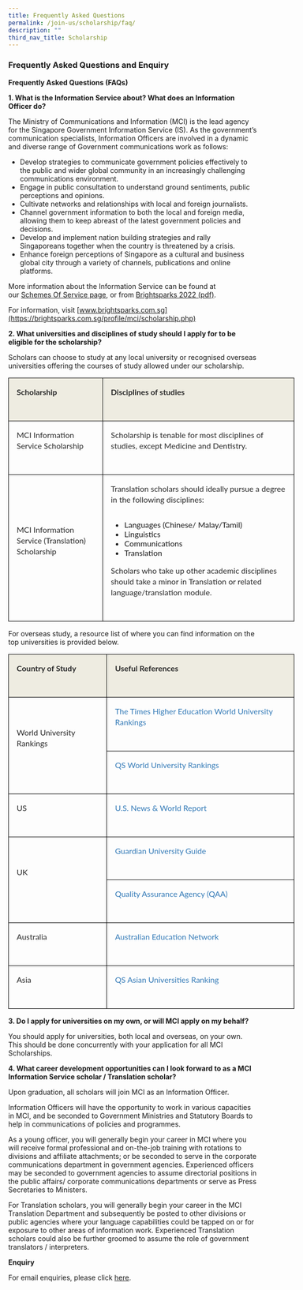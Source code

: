 ```yaml
---
title: Frequently Asked Questions
permalink: /join-us/scholarship/faq/
description: ""
third_nav_title: Scholarship
---
```

### Frequently Asked Questions and Enquiry

**Frequently Asked Questions (FAQs)**

**1\. What is the Information Service about? What does an Information Officer do?**

The Ministry of Communications and Information (MCI) is the lead agency for the Singapore Government Information Service (IS). As the government’s communication specialists, Information Officers are involved in a dynamic and diverse range of Government communications work as follows:

*   Develop strategies to communicate government policies effectively to the public and wider global community in an increasingly challenging communications environment.
*   Engage in public consultation to understand ground sentiments, public perceptions and opinions.
*   Cultivate networks and relationships with local and foreign journalists.
*   Channel government information to both the local and foreign media, allowing them to keep abreast of the latest government policies and decisions.
*   Develop and implement nation building strategies and rally Singaporeans together when the country is threatened by a crisis.
*   Enhance foreign perceptions of Singapore as a cultural and business global city through a variety of channels, publications and online platforms.

More information about the Information Service can be found at our&nbsp;[Schemes Of Service page](https://www.mci.gov.sg/careers-and-schemes/careers), or from&nbsp;[Brightsparks 2022 (pdf)](https://www.mci.gov.sg/-/media/MciCorp/Data/mci/Docs/Careers/MCIBrightsparks2022.ashx).&nbsp;

For information, visit&nbsp;[www.brightsparks.com.sg](https://brightsparks.com.sg/profile/mci/scholarship.php)

**2\. What universities and disciplines of study should I apply for to be eligible for the scholarship?**&nbsp;

Scholars can choose to study at any local university or recognised overseas universities offering the courses of study allowed under our scholarship.

<table style="box-sizing: border-box; font-family: Lato, sans-serif; border-collapse: collapse; outline: 0px !important; width: 580px; margin-left: 0px !important; margin-right: 0px !important; border: none;" width="100%" border="1"><tbody style="box-sizing: border-box; font-family: Lato, sans-serif; outline: 0px !important;"><tr style="box-sizing: border-box; font-family: Lato, sans-serif; outline: 0px !important;"><td style="box-sizing: border-box; font-family: Lato, sans-serif; outline: 0px !important; font-size: 16px; border: 1pt solid windowtext; background: rgb(238, 236, 225); padding: 12.75pt 7.5pt 12.75pt 12pt;"><p style="box-sizing: border-box; font-family: Lato, sans-serif; margin-top: 0px; margin-bottom: 30px !important; outline: 0px !important; background-color: transparent; color: rgb(42, 42, 42); line-height: 22px; font-size: 16px;"><strong style="box-sizing: border-box; font-family: Lato, sans-serif; font-weight: bolder; outline: 0px !important;">Scholarship</strong></p></td><td style="box-sizing: border-box; font-family: Lato, sans-serif; outline: 0px !important; font-size: 16px; border-top: 1pt solid windowtext; border-right: 1pt solid windowtext; border-bottom: 1pt solid windowtext; border-image: initial; border-left: none; background: rgb(238, 236, 225); padding: 12.75pt 7.5pt 12.75pt 12pt;"><p style="box-sizing: border-box; font-family: Lato, sans-serif; margin-top: 0px; margin-bottom: 30px !important; outline: 0px !important; background-color: transparent; color: rgb(42, 42, 42); line-height: 22px; font-size: 16px;"><strong style="box-sizing: border-box; font-family: Lato, sans-serif; font-weight: bolder; outline: 0px !important;">Disciplines of studies</strong></p></td></tr><tr style="box-sizing: border-box; font-family: Lato, sans-serif; outline: 0px !important;"><td style="box-sizing: border-box; font-family: Lato, sans-serif; outline: 0px !important; font-size: 16px; border-right: 1pt solid windowtext; border-bottom: 1pt solid windowtext; border-left: 1pt solid windowtext; border-image: initial; border-top: none; padding: 12.75pt 7.5pt 12.75pt 12pt;"><p style="box-sizing: border-box; font-family: Lato, sans-serif; margin-top: 0px; margin-bottom: 30px !important; outline: 0px !important; background-color: transparent; color: rgb(42, 42, 42); line-height: 22px; font-size: 16px;">MCI Information Service Scholarship</p></td><td style="box-sizing: border-box; font-family: Lato, sans-serif; outline: 0px !important; font-size: 16px; border-top: none; border-left: none; border-bottom: 1pt solid windowtext; border-right: 1pt solid windowtext; padding: 12.75pt 7.5pt 12.75pt 12pt;"><p style="box-sizing: border-box; font-family: Lato, sans-serif; margin-top: 0px; margin-bottom: 30px !important; outline: 0px !important; background-color: transparent; color: rgb(42, 42, 42); line-height: 22px; font-size: 16px;">Scholarship is tenable for most disciplines of studies, except Medicine and Dentistry.</p></td></tr><tr style="box-sizing: border-box; font-family: Lato, sans-serif; outline: 0px !important;"><td style="box-sizing: border-box; font-family: Lato, sans-serif; outline: 0px !important; font-size: 16px; border-right: 1pt solid windowtext; border-bottom: 1pt solid windowtext; border-left: 1pt solid windowtext; border-image: initial; border-top: none; padding: 12.75pt 7.5pt 12.75pt 12pt;"><p style="box-sizing: border-box; font-family: Lato, sans-serif; margin-top: 0px; margin-bottom: 30px !important; outline: 0px !important; background-color: transparent; color: rgb(42, 42, 42); line-height: 22px; font-size: 16px;">MCI Information Service (Translation) Scholarship</p></td><td style="box-sizing: border-box; font-family: Lato, sans-serif; outline: 0px !important; font-size: 16px; border-top: none; border-left: none; border-bottom: 1pt solid windowtext; border-right: 1pt solid windowtext; padding: 12.75pt 7.5pt 12.75pt 12pt;"><p style="box-sizing: border-box; font-family: Lato, sans-serif; margin-top: 0px; margin-bottom: 30px !important; outline: 0px !important; background-color: transparent; color: rgb(42, 42, 42); line-height: 22px; font-size: 16px;">Translation scholars should ideally pursue a degree in the following disciplines:</p><ul style="box-sizing: border-box; font-family: Lato, sans-serif; margin-top: 0px; margin-bottom: 1rem; outline: 0px !important;"><li style="box-sizing: border-box; font-family: Lato, sans-serif; outline: 0px !important; font-size: 16px;">Languages (Chinese/ Malay/Tamil)</li><li style="box-sizing: border-box; font-family: Lato, sans-serif; outline: 0px !important; font-size: 16px;">Linguistics</li><li style="box-sizing: border-box; font-family: Lato, sans-serif; outline: 0px !important; font-size: 16px;">Communications</li><li style="box-sizing: border-box; font-family: Lato, sans-serif; outline: 0px !important; font-size: 16px;">Translation</li></ul><p style="box-sizing: border-box; font-family: Lato, sans-serif; margin-top: 0px; margin-bottom: 30px !important; outline: 0px !important; background-color: transparent; color: rgb(42, 42, 42); line-height: 22px; font-size: 16px;">Scholars who take up other academic disciplines should take a minor in Translation or related language/translation module.</p></td></tr></tbody></table>

For overseas study, a resource list of where you can find information on the top universities is provided below.

<table style="box-sizing: border-box; font-family: Lato, sans-serif; border-collapse: collapse; outline: 0px !important; width: 580px; margin-left: 0px !important; margin-right: 0px !important; border: none;" width="100%" border="1"><tbody style="box-sizing: border-box; font-family: Lato, sans-serif; outline: 0px !important;"><tr style="box-sizing: border-box; font-family: Lato, sans-serif; outline: 0px !important;"><td style="box-sizing: border-box; font-family: Lato, sans-serif; outline: 0px !important; font-size: 16px; border: 1pt solid windowtext; background: rgb(238, 236, 225); padding: 12.75pt 7.5pt 12.75pt 12pt;"><p style="box-sizing: border-box; font-family: Lato, sans-serif; margin-top: 0px; margin-bottom: 30px !important; outline: 0px !important; background-color: transparent; color: rgb(42, 42, 42); line-height: 22px; font-size: 16px;"><strong style="box-sizing: border-box; font-family: Lato, sans-serif; font-weight: bolder; outline: 0px !important;">Country of Study</strong></p></td><td style="box-sizing: border-box; font-family: Lato, sans-serif; outline: 0px !important; font-size: 16px; border-top: 1pt solid windowtext; border-right: 1pt solid windowtext; border-bottom: 1pt solid windowtext; border-image: initial; border-left: none; background: rgb(238, 236, 225); padding: 12.75pt 7.5pt 12.75pt 12pt;"><p style="box-sizing: border-box; font-family: Lato, sans-serif; margin-top: 0px; margin-bottom: 30px !important; outline: 0px !important; background-color: transparent; color: rgb(42, 42, 42); line-height: 22px; font-size: 16px;"><strong style="box-sizing: border-box; font-family: Lato, sans-serif; font-weight: bolder; outline: 0px !important;">Useful References</strong></p></td></tr><tr style="box-sizing: border-box; font-family: Lato, sans-serif; outline: 0px !important;"><td style="box-sizing: border-box; font-family: Lato, sans-serif; outline: 0px !important; font-size: 16px; border-right: 1pt solid windowtext; border-bottom: 1pt solid windowtext; border-left: 1pt solid windowtext; border-image: initial; border-top: none; padding: 12.75pt 7.5pt 12.75pt 12pt;" rowspan="2"><p style="box-sizing: border-box; font-family: Lato, sans-serif; margin-top: 0px; margin-bottom: 30px !important; outline: 0px !important; background-color: transparent; color: rgb(42, 42, 42); line-height: 22px; font-size: 16px;">World University Rankings</p></td><td style="box-sizing: border-box; font-family: Lato, sans-serif; outline: 0px !important; font-size: 16px; border-top: none; border-left: none; border-bottom: 1pt solid windowtext; border-right: 1pt solid windowtext; padding: 12.75pt 7.5pt 12.75pt 12pt;"><p style="box-sizing: border-box; font-family: Lato, sans-serif; margin-top: 0px; margin-bottom: 30px !important; outline: 0px !important; background-color: transparent; color: rgb(42, 42, 42); line-height: 22px; font-size: 16px;"><a style="box-sizing: border-box; font-family: Lato, sans-serif; color: rgb(51, 122, 183); text-decoration: none; background-color: transparent; outline: 0px !important; pointer-events: auto !important;" target="_blank" href="http://www.timeshighereducation.co.uk/world-university-rankings/" rel="noopener noreferrer">The Times Higher Education World University Rankings</a></p></td></tr><tr style="box-sizing: border-box; font-family: Lato, sans-serif; outline: 0px !important;"><td style="box-sizing: border-box; font-family: Lato, sans-serif; outline: 0px !important; font-size: 16px; border-top: none; border-left: none; border-bottom: 1pt solid windowtext; border-right: 1pt solid windowtext; padding: 12.75pt 7.5pt 12.75pt 12pt;"><p style="box-sizing: border-box; font-family: Lato, sans-serif; margin-top: 0px; margin-bottom: 30px !important; outline: 0px !important; background-color: transparent; color: rgb(42, 42, 42); line-height: 22px; font-size: 16px;"><a style="box-sizing: border-box; font-family: Lato, sans-serif; color: rgb(51, 122, 183); text-decoration: none; background-color: transparent; outline: 0px !important; pointer-events: auto !important;" target="_blank" href="http://www.topuniversities.com/university-rankings/world-university-rankings" rel="noopener noreferrer">QS World University Rankings</a></p></td></tr><tr style="box-sizing: border-box; font-family: Lato, sans-serif; outline: 0px !important;"><td style="box-sizing: border-box; font-family: Lato, sans-serif; outline: 0px !important; font-size: 16px; border-right: 1pt solid windowtext; border-bottom: 1pt solid windowtext; border-left: 1pt solid windowtext; border-image: initial; border-top: none; padding: 12.75pt 7.5pt 12.75pt 12pt;"><p style="box-sizing: border-box; font-family: Lato, sans-serif; margin-top: 0px; margin-bottom: 30px !important; outline: 0px !important; background-color: transparent; color: rgb(42, 42, 42); line-height: 22px; font-size: 16px;">US</p></td><td style="box-sizing: border-box; font-family: Lato, sans-serif; outline: 0px !important; font-size: 16px; border-top: none; border-left: none; border-bottom: 1pt solid windowtext; border-right: 1pt solid windowtext; padding: 12.75pt 7.5pt 12.75pt 12pt;"><p style="box-sizing: border-box; font-family: Lato, sans-serif; margin-top: 0px; margin-bottom: 30px !important; outline: 0px !important; background-color: transparent; color: rgb(42, 42, 42); line-height: 22px; font-size: 16px;"><a style="box-sizing: border-box; font-family: Lato, sans-serif; color: rgb(51, 122, 183); text-decoration: none; background-color: transparent; outline: 0px !important; pointer-events: auto !important;" target="_blank" href="http://www.usnews.com/best-colleges" rel="noopener noreferrer">U.S. News &amp; World Report</a></p></td></tr><tr style="box-sizing: border-box; font-family: Lato, sans-serif; outline: 0px !important;"><td style="box-sizing: border-box; font-family: Lato, sans-serif; outline: 0px !important; font-size: 16px; border-right: 1pt solid windowtext; border-bottom: 1pt solid windowtext; border-left: 1pt solid windowtext; border-image: initial; border-top: none; padding: 12.75pt 7.5pt 12.75pt 12pt;" rowspan="2"><p style="box-sizing: border-box; font-family: Lato, sans-serif; margin-top: 0px; margin-bottom: 30px !important; outline: 0px !important; background-color: transparent; color: rgb(42, 42, 42); line-height: 22px; font-size: 16px;">UK</p></td><td style="box-sizing: border-box; font-family: Lato, sans-serif; outline: 0px !important; font-size: 16px; border-top: none; border-left: none; border-bottom: 1pt solid windowtext; border-right: 1pt solid windowtext; padding: 12.75pt 7.5pt 12.75pt 12pt;"><p style="box-sizing: border-box; font-family: Lato, sans-serif; margin-top: 0px; margin-bottom: 30px !important; outline: 0px !important; background-color: transparent; color: rgb(42, 42, 42); line-height: 22px; font-size: 16px;"><a style="box-sizing: border-box; font-family: Lato, sans-serif; color: rgb(51, 122, 183); text-decoration: none; background-color: transparent; outline: 0px !important; pointer-events: auto !important;" target="_blank" href="http://education.guardian.co.uk/universityguide" rel="noopener noreferrer">Guardian University Guide</a></p></td></tr><tr style="box-sizing: border-box; font-family: Lato, sans-serif; outline: 0px !important;"><td style="box-sizing: border-box; font-family: Lato, sans-serif; outline: 0px !important; font-size: 16px; border-top: none; border-left: none; border-bottom: 1pt solid windowtext; border-right: 1pt solid windowtext; padding: 12.75pt 7.5pt 12.75pt 12pt;"><p style="box-sizing: border-box; font-family: Lato, sans-serif; margin-top: 0px; margin-bottom: 30px !important; outline: 0px !important; background-color: transparent; color: rgb(42, 42, 42); line-height: 22px; font-size: 16px;"><a style="box-sizing: border-box; font-family: Lato, sans-serif; color: rgb(51, 122, 183); text-decoration: none; background-color: transparent; outline: 0px !important; pointer-events: auto !important;" target="_blank" href="http://www.qaa.ac.uk/" rel="noopener noreferrer">Quality Assurance Agency (QAA)</a></p></td></tr><tr style="box-sizing: border-box; font-family: Lato, sans-serif; outline: 0px !important;"><td style="box-sizing: border-box; font-family: Lato, sans-serif; outline: 0px !important; font-size: 16px; border-right: 1pt solid windowtext; border-bottom: 1pt solid windowtext; border-left: 1pt solid windowtext; border-image: initial; border-top: none; padding: 12.75pt 7.5pt 12.75pt 12pt;"><p style="box-sizing: border-box; font-family: Lato, sans-serif; margin-top: 0px; margin-bottom: 30px !important; outline: 0px !important; background-color: transparent; color: rgb(42, 42, 42); line-height: 22px; font-size: 16px;">Australia</p></td><td style="box-sizing: border-box; font-family: Lato, sans-serif; outline: 0px !important; font-size: 16px; border-top: none; border-left: none; border-bottom: 1pt solid windowtext; border-right: 1pt solid windowtext; padding: 12.75pt 7.5pt 12.75pt 12pt;"><p style="box-sizing: border-box; font-family: Lato, sans-serif; margin-top: 0px; margin-bottom: 30px !important; outline: 0px !important; background-color: transparent; color: rgb(42, 42, 42); line-height: 22px; font-size: 16px;"><a style="box-sizing: border-box; font-family: Lato, sans-serif; color: rgb(51, 122, 183); text-decoration: none; background-color: transparent; outline: 0px !important; pointer-events: auto !important;" target="_blank" href="https://www.topuniversities.com/university-rankings-articles/world-university-rankings/top-universities-australia-2021" rel="noopener noreferrer">Australian Education Network</a></p></td></tr><tr style="box-sizing: border-box; font-family: Lato, sans-serif; outline: 0px !important;"><td style="box-sizing: border-box; font-family: Lato, sans-serif; outline: 0px !important; font-size: 16px; border-right: 1pt solid windowtext; border-bottom: 1pt solid windowtext; border-left: 1pt solid windowtext; border-image: initial; border-top: none; padding: 12.75pt 7.5pt 12.75pt 12pt;"><p style="box-sizing: border-box; font-family: Lato, sans-serif; margin-top: 0px; margin-bottom: 30px !important; outline: 0px !important; background-color: transparent; color: rgb(42, 42, 42); line-height: 22px; font-size: 16px;">Asia</p></td><td style="box-sizing: border-box; font-family: Lato, sans-serif; outline: 0px !important; font-size: 16px; border-top: none; border-left: none; border-bottom: 1pt solid windowtext; border-right: 1pt solid windowtext; padding: 12.75pt 7.5pt 12.75pt 12pt;"><p style="box-sizing: border-box; font-family: Lato, sans-serif; margin-top: 0px; margin-bottom: 30px !important; outline: 0px !important; background-color: transparent; color: rgb(42, 42, 42); line-height: 22px; font-size: 16px;"><a style="box-sizing: border-box; font-family: Lato, sans-serif; color: rgb(51, 122, 183); text-decoration: none; background-color: transparent; outline: 0px !important; pointer-events: auto !important;" target="_blank" href="http://www.topuniversities.com/university-rankings/asian-university-rankings" rel="noopener noreferrer">QS Asian Universities Ranking</a></p></td></tr></tbody></table>

**3\. Do I apply for universities on my own, or will MCI apply on my behalf?**

You should apply for universities, both local and overseas, on your own. This should be done concurrently with your application for all MCI Scholarships.

**4\. What career development opportunities can I look forward to as a MCI Information Service scholar / Translation scholar?**

Upon graduation, all scholars will join MCI as an Information Officer.

Information Officers will have the opportunity to work in various capacities in MCI, and be seconded to Government Ministries and Statutory Boards to help in communications of policies and programmes.

As a young officer, you will generally begin your career in MCI where you will receive formal professional and on-the-job training with rotations to divisions and affiliate attachments; or be seconded to serve in the corporate communications department in government agencies. Experienced officers may be seconded to government agencies to assume directorial positions in the public affairs/ corporate communications departments or serve as Press Secretaries to Ministers.

For Translation scholars, you will generally begin your career in the MCI Translation Department and subsequently be posted to other divisions or public agencies where your language capabilities could be tapped on or for exposure to other areas of information work. Experienced Translation scholars could also be further groomed to assume the role of government translators / interpreters.

**Enquiry**

For email enquiries, please click&nbsp;[here](mailto:MCI_Human_Resource@mci.gov.sg).